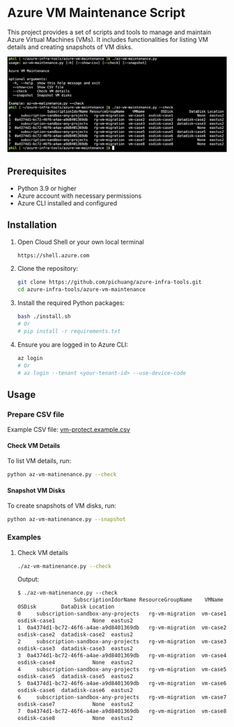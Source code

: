 # Azure VM Maintenance Script

This project provides a set of scripts and tools to manage and maintain Azure Virtual Machines (VMs). It includes functionalities for listing VM details and creating snapshots of VM disks.

![](./images/screenshot.png)

## Prerequisites

- Python 3.9 or higher
- Azure account with necessary permissions
- Azure CLI installed and configured

## Installation

1. Open Cloud Shell or your own local terminal
    ```sh
    https://shell.azure.com
    ```


2. Clone the repository:
    ```sh
    git clone https://github.com/pichuang/azure-infra-tools.git
    cd azure-infra-tools/azure-vm-maintenance
    ```

3. Install the required Python packages:
    ```sh
    bash ./install.sh
    # Or
    # pip install -r requirements.txt
    ```

4. Ensure you are logged in to Azure CLI:
    ```sh
    az login
    # Or
    # az login --tenant <your-tenant-id> --use-device-code
    ```

## Usage

### Prepare CSV file

Example CSV file: [vm-protect.example.csv](vm-protect.example.csv)

#### Check VM Details

To list VM details, run:
```bash
python az-vm-matinenance.py --check
```

#### Snapshot VM Disks

To create snapshots of VM disks, run:
```bash
python az-vm-matinenance.py --snapshot
```

### Examples

1. Check VM details
    ```bash
    ./az-vm-matinenance.py --check
    ```

    Output:
    ```
    $ ./az-vm-matinenance.py --check
                      SubscriptionIdorName ResourceGroupName    VMName        OSDisk        DataDisk Location
    0     subscription-sandbox-any-projects   rg-vm-migration  vm-case1  osdisk-case1            None  eastus2
    1  0a4374d1-bc72-46f6-a4ae-a9d8401369db   rg-vm-migration  vm-case2  osdisk-case2  datadisk-case2  eastus2
    2     subscription-sandbox-any-projects   rg-vm-migration  vm-case3  osdisk-case3  datadisk-case3  eastus2
    3  0a4374d1-bc72-46f6-a4ae-a9d8401369db   rg-vm-migration  vm-case4  osdisk-case4            None  eastus2
    4     subscription-sandbox-any-projects   rg-vm-migration  vm-case5  osdisk-case5  datadisk-case5  eastus2
    5  0a4374d1-bc72-46f6-a4ae-a9d8401369db   rg-vm-migration  vm-case6  osdisk-case6  datadisk-case6  eastus2
    6     subscription-sandbox-any-projects   rg-vm-migration  vm-case7  osdisk-case7            None  eastus2
    7  0a4374d1-bc72-46f6-a4ae-a9d8401369db   rg-vm-migration  vm-case8  osdisk-case8            None  eastus2
    ```
